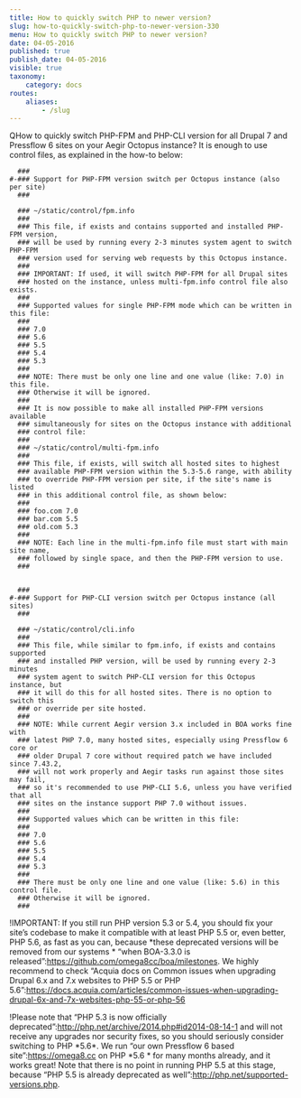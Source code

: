 ```yaml
---
title: How to quickly switch PHP to newer version?
slug: how-to-quickly-switch-php-to-newer-version-330
menu: How to quickly switch PHP to newer version?
date: 04-05-2016
published: true
publish_date: 04-05-2016
visible: true
taxonomy:
    category: docs
routes:
    aliases:
        - /slug
---
```


<a name="php-q"></a>

QHow to quickly switch PHP-FPM and PHP-CLI version for all Drupal 7 and Pressflow 6 sites on your Aegir Octopus instance? It is enough to use control files, as explained in the how-to below:

 
    
      ###
    #-### Support for PHP-FPM version switch per Octopus instance (also per site)
      ###
    
      ### ~/static/control/fpm.info
      ###
      ### This file, if exists and contains supported and installed PHP-FPM version,
      ### will be used by running every 2-3 minutes system agent to switch PHP-FPM
      ### version used for serving web requests by this Octopus instance.
      ###
      ### IMPORTANT: If used, it will switch PHP-FPM for all Drupal sites
      ### hosted on the instance, unless multi-fpm.info control file also exists.
      ###
      ### Supported values for single PHP-FPM mode which can be written in this file:
      ###
      ### 7.0
      ### 5.6
      ### 5.5
      ### 5.4
      ### 5.3
      ###
      ### NOTE: There must be only one line and one value (like: 7.0) in this file.
      ### Otherwise it will be ignored.
      ###
      ### It is now possible to make all installed PHP-FPM versions available
      ### simultaneously for sites on the Octopus instance with additional
      ### control file:
      ###
      ### ~/static/control/multi-fpm.info
      ###
      ### This file, if exists, will switch all hosted sites to highest
      ### available PHP-FPM version within the 5.3-5.6 range, with ability
      ### to override PHP-FPM version per site, if the site's name is listed
      ### in this additional control file, as shown below:
      ###
      ### foo.com 7.0
      ### bar.com 5.5
      ### old.com 5.3
      ###
      ### NOTE: Each line in the multi-fpm.info file must start with main site name,
      ### followed by single space, and then the PHP-FPM version to use.
      ###
    
    
      ###
    #-### Support for PHP-CLI version switch per Octopus instance (all sites)
      ###
    
      ### ~/static/control/cli.info
      ###
      ### This file, while similar to fpm.info, if exists and contains supported
      ### and installed PHP version, will be used by running every 2-3 minutes
      ### system agent to switch PHP-CLI version for this Octopus instance, but
      ### it will do this for all hosted sites. There is no option to switch this
      ### or override per site hosted.
      ###
      ### NOTE: While current Aegir version 3.x included in BOA works fine with
      ### latest PHP 7.0, many hosted sites, especially using Pressflow 6 core or
      ### older Drupal 7 core without required patch we have included since 7.43.2,
      ### will not work properly and Aegir tasks run against those sites may fail,
      ### so it's recommended to use PHP-CLI 5.6, unless you have verified that all
      ### sites on the instance support PHP 7.0 without issues.
      ###
      ### Supported values which can be written in this file:
      ###
      ### 7.0
      ### 5.6
      ### 5.5
      ### 5.4
      ### 5.3
      ###
      ### There must be only one line and one value (like: 5.6) in this control file.
      ### Otherwise it will be ignored.
      ###


<a name="php-b"></a>

!IMPORTANT: If you still run PHP version 5.3 or 5.4, you should fix your site’s codebase to make it compatible with at least PHP 5.5 or, even better, PHP 5.6, as fast as you can, because \*these deprecated versions will be removed from our systems * “when BOA-3.3.0 is released”:https://github.com/omega8cc/boa/milestones. We highly recommend to check “Acquia docs on Common issues when upgrading Drupal 6.x and 7.x websites to PHP 5.5 or PHP 5.6”:https://docs.acquia.com/articles/common-issues-when-upgrading-drupal-6x-and-7x-websites-php-55-or-php-56

<a name="php-b"></a>

!Please note that “PHP 5.3 is now officially deprecated”:http://php.net/archive/2014.php#id2014-08-14-1 and will not receive any upgrades nor security fixes, so you should seriously consider switching to PHP \*5.6\*. We run “our own Pressflow 6 based site”:https://omega8.cc on PHP \*5.6 * for many months already, and it works great! Note that there is no point in running PHP 5.5 at this stage, because “PHP 5.5 is already deprecated as well”:http://php.net/supported-versions.php.